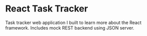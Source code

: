 # React Task Tracker

Task tracker web application I built to learn more about the React framework. Includes mock REST backend using JSON server.   
